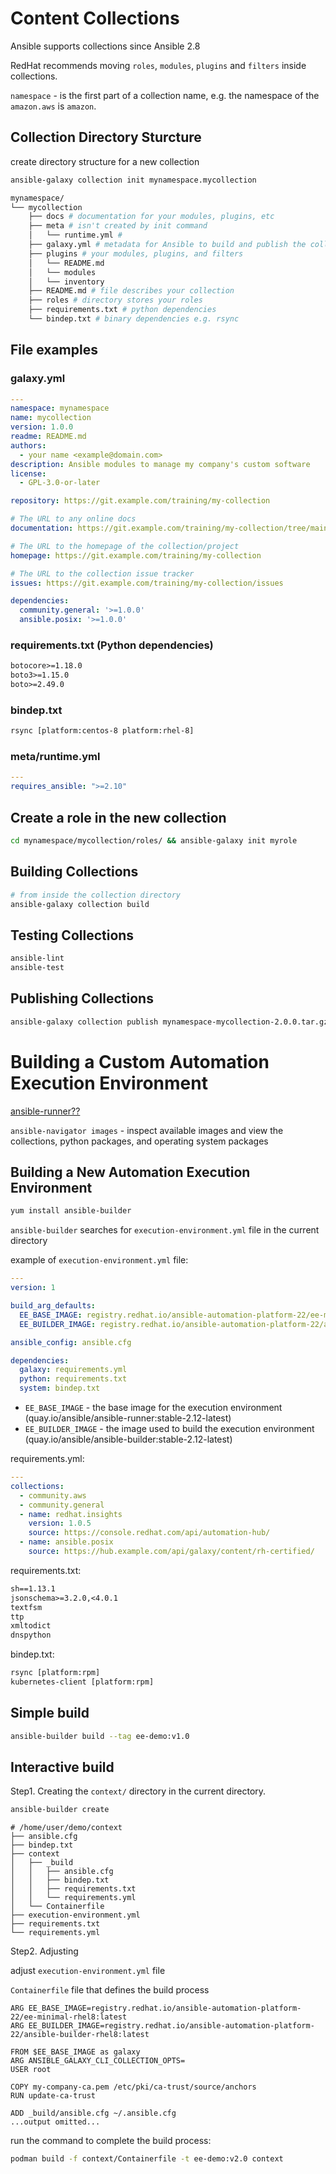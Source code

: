 # Content Collections

Ansible supports collections since Ansible 2.8

RedHat recommends moving `roles`, `modules`, `plugins` and `filters` inside collections.

`namespace` - is the first part of a collection name, e.g. the namespace of the `amazon.aws` is `amazon`.

## Collection Directory Sturcture

create directory structure for a new collection
```sh
ansible-galaxy collection init mynamespace.mycollection
```

```sh
mynamespace/
└── mycollection
    ├── docs # documentation for your modules, plugins, etc
    ├── meta # isn't created by init command
    │   └── runtime.yml # 
    ├── galaxy.yml # metadata for Ansible to build and publish the collection
    ├── plugins # your modules, plugins, and filters
    │   └── README.md
    │   └── modules
    │   └── inventory
    ├── README.md # file describes your collection
    ├── roles # directory stores your roles
    ├── requirements.txt # python dependencies
    └── bindep.txt # binary dependencies e.g. rsync
```
## File examples

### galaxy.yml
```yaml
---
namespace: mynamespace
name: mycollection
version: 1.0.0
readme: README.md
authors:
  - your name <example@domain.com>
description: Ansible modules to manage my company's custom software
license:
  - GPL-3.0-or-later

repository: https://git.example.com/training/my-collection

# The URL to any online docs
documentation: https://git.example.com/training/my-collection/tree/main/docs

# The URL to the homepage of the collection/project
homepage: https://git.example.com/training/my-collection

# The URL to the collection issue tracker
issues: https://git.example.com/training/my-collection/issues

dependencies:
  community.general: '>=1.0.0'
  ansible.posix: '>=1.0.0'
```
### requirements.txt (Python dependencies)
```txt
botocore>=1.18.0
boto3>=1.15.0
boto>=2.49.0
```

### bindep.txt
```txt
rsync [platform:centos-8 platform:rhel-8]
```
### meta/runtime.yml
```yaml
---
requires_ansible: ">=2.10"
```

## Create a role in the new collection
```sh
cd mynamespace/mycollection/roles/ && ansible-galaxy init myrole
```

## Building Collections

```sh
# from inside the collection directory
ansible-galaxy collection build
```

## Testing Collections

```sh
ansible-lint
ansible-test
```

## Publishing Collections

```sh
ansible-galaxy collection publish mynamespace-mycollection-2.0.0.tar.gz
```

# Building a Custom Automation Execution Environment

[ansible-runner??](https://ansible.readthedocs.io/projects/runner/en/stable/)

`ansible-navigator images` - inspect available images and view the collections, python packages, and operating system packages

## Building a New Automation Execution Environment

```sh
yum install ansible-builder
```

`ansible-builder` searches for `execution-environment.yml` file in the current directory

example of `execution-environment.yml` file:

```yaml
---
version: 1

build_arg_defaults:
  EE_BASE_IMAGE: registry.redhat.io/ansible-automation-platform-22/ee-minimal-rhel8:latest
  EE_BUILDER_IMAGE: registry.redhat.io/ansible-automation-platform-22/ansible-builder-rhel8:latest

ansible_config: ansible.cfg

dependencies:
  galaxy: requirements.yml
  python: requirements.txt
  system: bindep.txt
```
* `EE_BASE_IMAGE` - the base image for the execution environment (quay.io/ansible/ansible-runner:stable-2.12-latest)
* `EE_BUILDER_IMAGE` - the image used to build the execution environment (quay.io/ansible/ansible-builder:stable-2.12-latest)

requirements.yml:
```yaml
---
collections:
  - community.aws
  - community.general
  - name: redhat.insights
    version: 1.0.5
    source: https://console.redhat.com/api/automation-hub/
  - name: ansible.posix
    source: https://hub.example.com/api/galaxy/content/rh-certified/
```

requirements.txt:
```txt
sh==1.13.1
jsonschema>=3.2.0,<4.0.1
textfsm
ttp
xmltodict
dnspython
```

bindep.txt:
```txt
rsync [platform:rpm]
kubernetes-client [platform:rpm]
```

## Simple build


```sh
ansible-builder build --tag ee-demo:v1.0
```

## Interactive build

Step1. Creating the `context/` directory in the current directory.
```sh
ansible-builder create
```

```
# /home/user/demo/context
├── ansible.cfg
├── bindep.txt
├── context
│   ├── _build
│   │   ├── ansible.cfg
│   │   ├── bindep.txt
│   │   ├── requirements.txt
│   │   └── requirements.yml
│   └── Containerfile
├── execution-environment.yml
├── requirements.txt
└── requirements.yml
```

Step2. Adjusting

adjust `execution-environment.yml` file

`Containerfile` file that defines the build process

```
ARG EE_BASE_IMAGE=registry.redhat.io/ansible-automation-platform-22/ee-minimal-rhel8:latest
ARG EE_BUILDER_IMAGE=registry.redhat.io/ansible-automation-platform-22/ansible-builder-rhel8:latest

FROM $EE_BASE_IMAGE as galaxy
ARG ANSIBLE_GALAXY_CLI_COLLECTION_OPTS=
USER root

COPY my-company-ca.pem /etc/pki/ca-trust/source/anchors
RUN update-ca-trust

ADD _build/ansible.cfg ~/.ansible.cfg
...output omitted...
```

run the command to complete the build process:
```sh
podman build -f context/Containerfile -t ee-demo:v2.0 context
```
